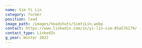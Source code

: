 ```yaml
---
name: Sim Yi Lin
category: former
position: lead
image_path: /images/headshots/SimYiLin.webp
contact: https://www.linkedin.com/in/yi-lin-sim-85a576179/
contact_type: LinkedIn
g_year: Winter 2022
---
```

